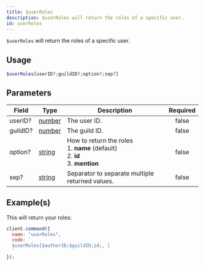```yaml
---
title: $userRoles
description: $userRoles will return the roles of a specific user.
id: userRoles
---
```


`$userRoles` will return the roles of a specific user.

## Usage

```php
$userRoles[userID?;guildID?;option?;sep?]
```

## Parameters

| Field    | Type                                                                                              | Description                                                                                 | Required |
| -------- | ------------------------------------------------------------------------------------------------- | ------------------------------------------------------------------------------------------- | :------: |
| userID?  | [number](https://developer.mozilla.org/en-US/docs/Web/JavaScript/Reference/Global_Objects/Number) | The user ID.                                                                                |  false   |
| guildID? | [number](https://developer.mozilla.org/en-US/docs/Web/JavaScript/Reference/Global_Objects/Number) | The guild ID.                                                                               |  false   |
| option?  | [string](https://developer.mozilla.org/en-US/docs/Web/JavaScript/Reference/Global_Objects/String) | How to return the roles <br /> 1. **name** (default) <br /> 2. **id** <br /> 3. **mention** |  false   |
| sep?     | [string](https://developer.mozilla.org/en-US/docs/Web/JavaScript/Reference/Global_Objects/String) | Separator to separate multiple returned values.                                             |  false   |

## Example(s)

This will return your roles:

```javascript
client.command({
  name: "userRoles",
  code: `
  $userRoles[$authorID;$guildID;id;, ]
  `
});
```
